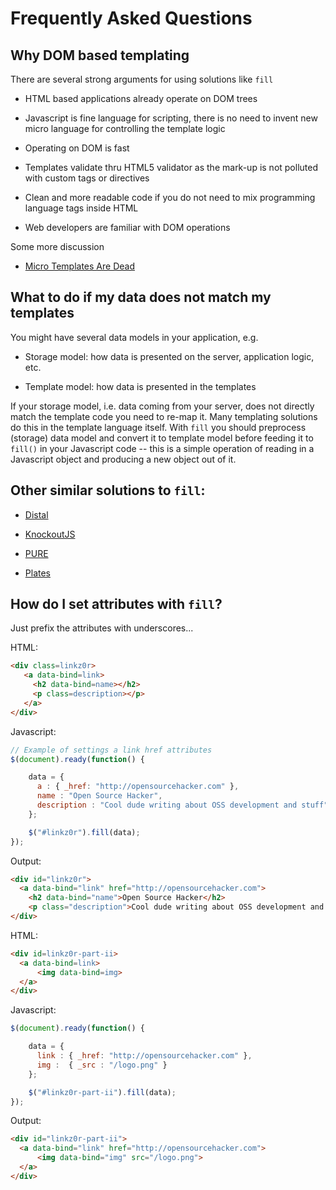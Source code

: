 # Frequently Asked Questions

## Why DOM based templating

There are several strong arguments for using solutions like `fill`

* HTML based applications already operate on DOM trees

* Javascript is fine language for scripting, there is no need to invent new micro language for controlling the template logic

* Operating on DOM is fast

* Templates validate thru HTML5 validator as the mark-up is not polluted with custom tags or directives

* Clean and more readable code if you do not need to mix programming language tags inside HTML

* Web developers are familiar with DOM operations

Some more discussion

* [Micro Templates Are Dead](http://blog.nodejitsu.com/micro-templates-are-dead)

## What to do if my data does not match my templates

You might have several data models in your application, e.g.

* Storage model: how data is presented on the server, application logic, etc.

* Template model: how data is presented in the templates

If your storage model, i.e. data coming from your server, does not directly
match the template code you need to re-map it. Many templating solutions do
this in the template language itself. With `fill` you should preprocess
(storage) data model and convert it to template model before feeding it to
`fill()` in your Javascript code -- this is a simple operation of reading in a
Javascript object and producing a new object out of it.

## Other similar solutions to `fill`:

* [Distal](http://code.google.com/p/distal/)

* [KnockoutJS](http://knockoutjs.com/)

* [PURE](http://beebole.com/pure/documentation/)

* [Plates](https://github.com/flatiron/plates)

## How do I set attributes with `fill`?

Just prefix the attributes with underscores...

HTML:

```html
<div class=linkz0r>
   <a data-bind=link>
     <h2 data-bind=name></h2>
     <p class=description></p>
   </a>
</div>
```

Javascript:
```javascript
// Example of settings a link href attributes
$(document).ready(function() {

    data = {
      a : { _href: "http://opensourcehacker.com" },
      name : "Open Source Hacker",
      description : "Cool dude writing about OSS development and stuff"
    };

    $("#linkz0r").fill(data);
});
```

Output:
```html
<div id="linkz0r">
  <a data-bind="link" href="http://opensourcehacker.com">
    <h2 data-bind="name">Open Source Hacker</h2>
    <p class="description">Cool dude writing about OSS development and stuff</p></a>
</div>
```

HTML:
```html
<div id=linkz0r-part-ii>
  <a data-bind=link>
      <img data-bind=img>
  </a>
</div>
```

Javascript:
```javascript
$(document).ready(function() {

    data = {
      link : { _href: "http://opensourcehacker.com" },
      img :  { _src : "/logo.png" }
    };

    $("#linkz0r-part-ii").fill(data);
});
```

Output:
```html
<div id="linkz0r-part-ii">
  <a data-bind="link" href="http://opensourcehacker.com">
      <img data-bind="img" src="/logo.png">
  </a>
</div>
```

